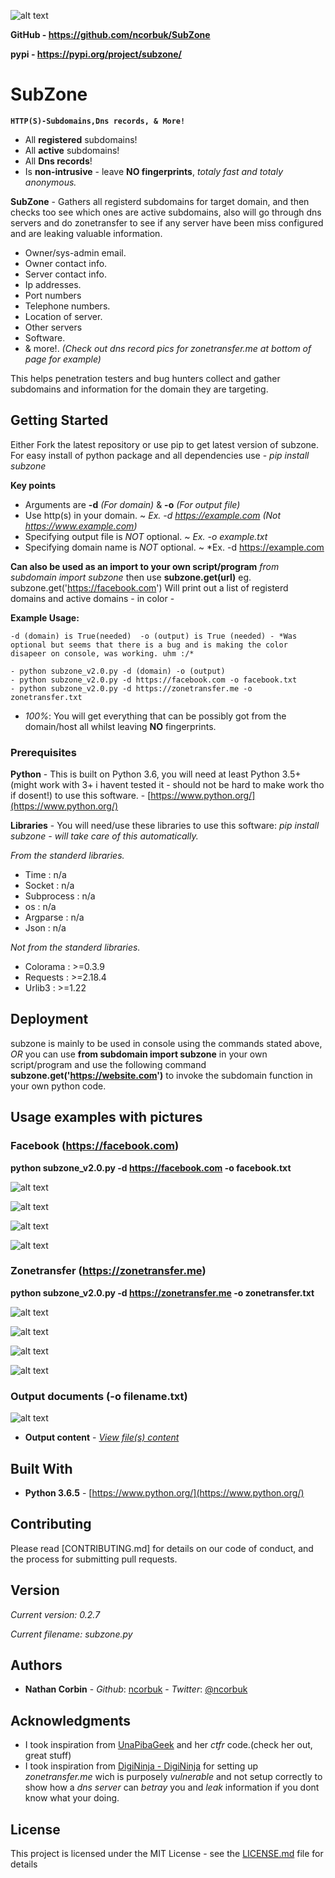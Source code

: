 ![alt text](https://raw.githubusercontent.com/ncorbuk/SubZone/master/logo_.png)

**GitHub - https://github.com/ncorbuk/SubZone**

**pypi - https://pypi.org/project/subzone/**

# SubZone
**```HTTP(S)-Subdomains,Dns records, & More!```**
* All **registered** subdomains!
* All **active** subdomains!
* All **Dns records**!
* Is **non-intrusive** - leave **NO fingerprints**, *totaly fast and totaly anonymous.*

**SubZone** - Gathers all registerd subdomains for target domain, and then checks too see which ones are active subdomains, 
also will go through dns servers and do zonetransfer to see if any server have been miss configured and are leaking valuable
information.

* Owner/sys-admin email.
* Owner contact info.
* Server contact info.
* Ip addresses.
* Port numbers
* Telephone numbers.
* Location of server.
* Other servers
* Software.
* & more!.
*(Check out dns record pics for zonetransfer.me at bottom of page for example)*

This helps penetration testers and bug hunters collect and gather subdomains and information for the domain they are targeting. 

## Getting Started

Either Fork the latest repository or use pip to get latest version of subzone.
For easy install of python package and all dependencies use - *pip install subzone*

**Key points**
* Arguments are **-d** *(For domain)* & **-o** *(For output file)*
* Use http(s) in your domain.  ~  *Ex. -d https://example.com (Not https://www.example.com)*
* Specifying output file is *NOT* optional.  ~  *Ex. -o example.txt* 
* Specifying domain name is *NOT* optional.  ~  *Ex. -d https://example.com

**Can also be used as an import to your own script/program** 
*from subdomain import subzone*
then use **subzone.get(url)** eg. subzone.get('https://facebook.com')
Will print out a list of registerd domains and active domains - in color - 

**Example Usage:**
```
-d (domain) is True(needed)  -o (output) is True (needed) - *Was optional but seems that there is a bug and is making the color disapeer on console, was working. uhm :/*

- python subzone_v2.0.py -d (domain) -o (output)
- python subzone_v2.0.py -d https://facebook.com -o facebook.txt
- python subzone_v2.0.py -d https://zonetransfer.me -o zonetransfer.txt
```

- *100%*: You will get everything that can be possibly got from the domain/host all whilst leaving **NO** fingerprints.

### Prerequisites

**Python** - This is built on Python 3.6, you will need at least Python 3.5+ (might work with 3+ i havent tested it - should not be hard to make work tho if dosent!) to use this software. - [https://www.python.org/](https://www.python.org/)

**Libraries** - You will need/use these libraries to use this software: 
*pip install subzone - will take care of this automatically.*

*From the standerd libraries.*
* Time : n/a
* Socket : n/a
* Subprocess : n/a
* os : n/a
* Argparse : n/a
* Json : n/a

*Not from the standerd libraries.*
* Colorama : >=0.3.9
* Requests : >=2.18.4
* Urlib3 : >=1.22

## Deployment

subzone is mainly to be used in console using the commands stated above, *OR* you can use **from subdomain import subzone** in your own script/program and use the following command **subzone.get('https://website.com')** to invoke the subdomain function in your own python code.

## Usage examples with pictures

### Facebook (https://facebook.com)
**python subzone_v2.0.py -d https://facebook.com -o facebook.txt**

![alt text](https://github.com/ncorbuk/SubZone/blob/master/Usage_pictures/facebook_01.png)

![alt text](https://github.com/ncorbuk/SubZone/blob/master/Usage_pictures/facebook_02.png)

![alt text](https://github.com/ncorbuk/SubZone/blob/master/Usage_pictures/facebook_3.png)

![alt text](https://github.com/ncorbuk/SubZone/blob/master/Usage_pictures/facebook_04.png)

### Zonetransfer (https://zonetransfer.me)
**python subzone_v2.0.py -d https://zonetransfer.me -o zonetransfer.txt**

![alt text](https://github.com/ncorbuk/SubZone/blob/master/Usage_pictures/zonetransfer_1.png)

![alt text](https://github.com/ncorbuk/SubZone/blob/master/Usage_pictures/zonetransfer_2.png)

![alt text](https://github.com/ncorbuk/SubZone/blob/master/Usage_pictures/zonetransfer_3.png)

![alt text](https://github.com/ncorbuk/SubZone/blob/master/Usage_pictures/zonetransfer_4.png)

### Output documents (-o filename.txt)

![alt text](https://github.com/ncorbuk/SubZone/blob/master/Usage_pictures/output_docs01.png)

* **Output content** - *[View file(s) content](https://github.com/ncorbuk/SubZone/tree/master/Example%20of%20output%20files)*

## Built With

* **Python 3.6.5** - [https://www.python.org/](https://www.python.org/)

## Contributing

Please read [CONTRIBUTING.md] for details on our code of conduct, and the process for submitting pull requests.

## Version

*Current version: 0.2.7*

*Current filename: subzone.py*

## Authors

* **Nathan Corbin** - *Github*: [ncorbuk](https://github.com/ncorbuk) - *Twitter*: [@ncorbuk](https://twitter.com/ncorbuk)

## Acknowledgments

* I took inspiration from [UnaPibaGeek](https://github.com/UnaPibaGeek) and her *ctfr* code.(check her out, great stuff)
* I took inspiration from [DigiNinja - DigiNinja](https://zonetransfer.me) for setting up *zonetransfer.me* wich is purposely *vulnerable* and not setup correctly to show how a *dns server* can *betray* you and *leak* information if you dont know what your doing.

## License

This project is licensed under the MIT License - see the [LICENSE.md](LICENSE.md) file for details

